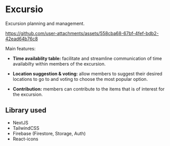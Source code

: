 # Excursio

Excursion planning and management.

https://github.com/user-attachments/assets/558cba68-67bf-4fef-bdb2-42ead64b76c8

Main features:

- **Time availablity table:** facilitate and streamline communication of time availabilty within members of the excursion.

- **Location suggestion & voting:** allow members to suggest their desired locations to go to and voting to choose the most popular option.

- **Contribution:** members can contribute to the items that is of interest for the excursion.

## Library used

- NextJS
- TailwindCSS
- Firebase (Firestore, Storage, Auth)
- React-icons
